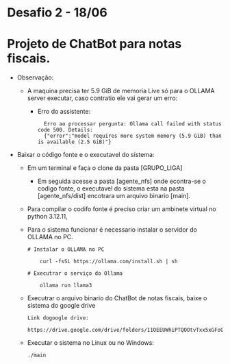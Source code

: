 # Desafio 2 - 18/06

# Projeto de ChatBot para notas fiscais.

* Observação:

  - A maquina precisa ter 5.9 GiB de memoria Live só para o OLLAMA server executar,
    caso contratio ele vai gerar um erro:
    
    - Erro do assistente: 
			
			Erro ao processar pergunta: Ollama call failed with status code 500. Details: 
			{"error":"model requires more system memory (5.9 GiB) than is available (2.5 GiB)"}

* Baixar o código fonte e o executavel do sistema: 

  - Em um terminal e faça o clone da pasta [GRUPO_LIGA]
  	
  	- Em seguida acesse a pasta [agente_nfs] onde econtra-se o codigo fonte, o executavel do sistema esta na pasta [agente_nfs/dist] encotrara um arquivo binario [main].
  	
  - Para compilar o codifo fonte é preciso criar um ambinete virtual no python 3.12.11, 

  - Para o sistema funcionar é necessario instalar o servidor do OLLAMA no PC. 

		# Instalar o OLLAMA no PC
	
			curl -fsSL https://ollama.com/install.sh | sh

		# Executrar o serviço do Ollama
	
			ollama run llama3

  - Executrar o arquivo binario do ChatBot de notas fiscais, baixe o sistema do google drive 
	
		Link dogoogle drive:
		
		https://drive.google.com/drive/folders/11OEEUWhiPTQOOtvTxx5xGFoG68qJkH98

  - Executar o sistema no Linux ou no Windows: 
	
		./main
		


